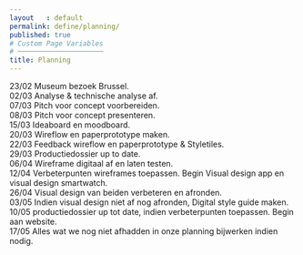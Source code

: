 ```yaml
---
layout   : default
permalink: define/planning/
published: true
# Custom Page Variables
# ─────────────────────
title: Planning
---
```

23/02 Museum bezoek Brussel.  
02/03 Analyse & technische analyse af.  
07/03 Pitch voor concept voorbereiden.  
08/03 Pitch voor concept presenteren.  
15/03 Ideaboard en moodboard.  
20/03 Wireflow en paperprototype maken.  
22/03 Feedback wireflow en paperprototype & Styletiles.  
29/03 Productiedossier up to date.  
06/04 Wireframe digitaal af en laten testen.  
12/04 Verbeterpunten wireframes toepassen. Begin Visual design app en visual design smartwatch.  
26/04 Visual design van beiden verbeteren en afronden.  
03/05 Indien visual design niet af nog afronden, Digital style guide maken.  
10/05 productiedossier up tot date, indien verbeterpunten toepassen. Begin aan website.  
17/05 Alles wat we nog niet afhadden in onze planning bijwerken indien nodig.  
